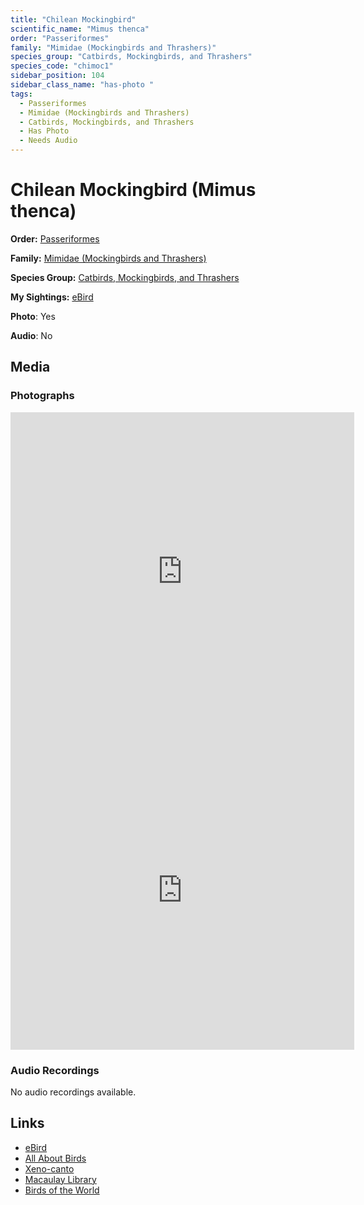 ```yaml
---
title: "Chilean Mockingbird"
scientific_name: "Mimus thenca"
order: "Passeriformes"
family: "Mimidae (Mockingbirds and Thrashers)"
species_group: "Catbirds, Mockingbirds, and Thrashers"
species_code: "chimoc1"
sidebar_position: 104
sidebar_class_name: "has-photo "
tags: 
  - Passeriformes
  - Mimidae (Mockingbirds and Thrashers)
  - Catbirds, Mockingbirds, and Thrashers
  - Has Photo
  - Needs Audio
---
```


# Chilean Mockingbird (Mimus thenca)

**Order:** [Passeriformes](/tags/passeriformes)

**Family:** [Mimidae (Mockingbirds and Thrashers)](/tags/mimidae-mockingbirds-and-thrashers)

**Species Group:** [Catbirds, Mockingbirds, and Thrashers](/tags/catbirds-mockingbirds-and-thrashers)

**My Sightings:** [eBird](https://ebird.org/lifelist?r=world&time=life&spp=chimoc1)

**Photo**: Yes 

**Audio**: No

## Media
### Photographs
<iframe src="https://macaulaylibrary.org/asset/625246481/embed" width="550" height="510" frameborder="0" allowfullscreen></iframe>
<iframe src="https://macaulaylibrary.org/asset/625246482/embed" width="550" height="510" frameborder="0" allowfullscreen></iframe>

### Audio Recordings
No audio recordings available.

## Links
* [eBird](https://ebird.org/species/chimoc1) 
* [All About Birds](https://www.allaboutbirds.org/guide/chimoc1) 
* [Xeno-canto](https://www.xeno-canto.org/species/mimus-thenca) 
* [Macaulay Library](https://search.macaulaylibrary.org/catalog?taxonCode=chimoc1&sort=rating_rank_desc)
* [Birds of the World](https://birdsoftheworld.org/bow/species/chimoc1)
